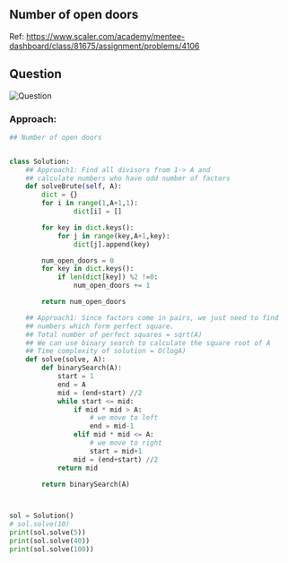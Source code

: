 
## Number of open doors
Ref: https://www.scaler.com/academy/mentee-dashboard/class/81675/assignment/problems/4106

## Question
![Question](http://ankit-portfolio.s3-ap-southeast-1.amazonaws.com/images/datastructures/scaler/017-number-of-open-doors-question.png)

### Approach:

```py
## Number of open doors


class Solution:
    ## Approach1: Find all divisors from 1-> A and 
    ## calculate numbers who have odd number of factors
    def solveBrute(self, A):
        dict = {}
        for i in range(1,A+1,1):
                dict[i] = []

        for key in dict.keys():
            for j in range(key,A+1,key):
                dict[j].append(key)

        num_open_doors = 0
        for key in dict.keys():
            if len(dict[key]) %2 !=0:
                num_open_doors += 1

        return num_open_doors

    ## Approach1: Since factors come in pairs, we just need to find
    ## numbers which form perfect square.
    ## Total number of perfect squares = sqrt(A)
    ## We can use binary search to calculate the square root of A
    ## Time complexity of solution = O(logA)
    def solve(solve, A):
        def binarySearch(A):
            start = 1
            end = A
            mid = (end+start) //2
            while start <= mid:
                if mid * mid > A:
                    # we move to left
                    end = mid-1
                elif mid * mid <= A:
                    # we move to right
                    start = mid+1
                mid = (end+start) //2
            return mid

        return binarySearch(A)



sol = Solution()
# sol.solve(10)
print(sol.solve(5))
print(sol.solve(40))
print(sol.solve(100))
```